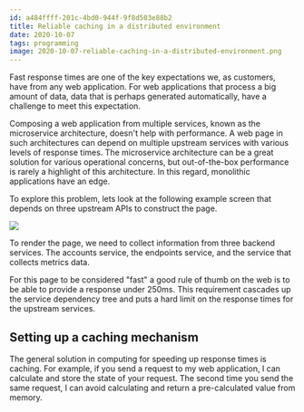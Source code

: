 ```yaml
---
id: a484ffff-201c-4bd0-944f-9f8d503e88b2
title: Reliable caching in a distributed environment
date: 2020-10-07
tags: programming
image: 2020-10-07-reliable-caching-in-a-distributed-environment.png
---
```


Fast response times are one of the key expectations we, as customers, have from
any web application. For web applications that process a big amount of data,
data that is perhaps generated automatically, have a challenge to meet this
expectation.

Composing a web application from multiple services, known as the microservice
architecture, doesn't help with performance. A web page in such architectures
can depend on multiple upstream services with various levels of response times.
The microservice architecture can be a great solution for various operational
concerns, but out-of-the-box performance is rarely a highlight of this
architecture. In this regard, monolithic applications have an edge.

To explore this problem, lets look at the following example screen that depends
on three upstream APIs to construct the page.

![](/images/distributed-caching-example-001.png)

To render the page, we need to collect information from three backend services.
The accounts service, the endpoints service, and the service that collects
metrics data.

For this page to be considered "fast" a good rule of thumb on the web is to be
able to provide a response under 250ms. This requirement cascades up the
service dependency tree and puts a hard limit on the response times for the
upstream services.

## Setting up a caching mechanism

The general solution in computing for speeding up response times is caching.
For example, if you send a request to my web application, I can calculate and
store the state of your request. The second time you send the same request, I
can avoid calculating and return a pre-calculated value from memory.
